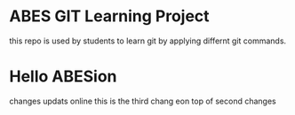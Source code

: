 # ABES GIT Learning Project
this repo is used by students to learn git by applying differnt git commands.
# Hello ABESion
changes updats online
this is the third chang eon top of second changes